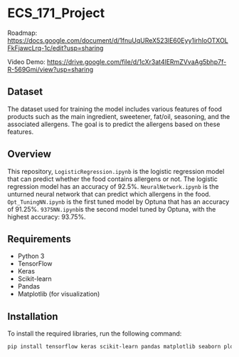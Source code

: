 # ECS_171_Project
Roadmap: https://docs.google.com/document/d/1fnuUqUReX523lE60Eyy1irhIoOTXOLFkFjawcLrq-1c/edit?usp=sharing

Video Demo: https://drive.google.com/file/d/1cXr3at4lERmZVvaAg5bhp7f-R-569Gmi/view?usp=sharing 

## Dataset
The dataset used for training the model includes various features of food products such as the main ingredient, sweetener, fat/oil, seasoning, and the associated allergens. The goal is to predict the allergens based on these features. 
## Overview
This repository, `LogisticRegression.ipynb` is the logistic regression model that can predict whether the food contains allergens or not. The logistic regression model has an accuracy of 92.5%. `NeuralNetwork.ipynb` is the unturned neural network that can predict which allergens in the food. `Opt_TuningNN.ipynb` is the first tuned model by Optuna that has an accuracy of 91.25%. `9375NN.ipynb`is the second model tuned by Optuna, with the highest accuracy: 93.75%. 
## Requirements
- Python 3
- TensorFlow
- Keras
- Scikit-learn
- Pandas
- Matplotlib (for visualization)
## Installation
To install the required libraries, run the following command:
```bash
pip install tensorflow keras scikit-learn pandas matplotlib seaborn plotly optuna
```
